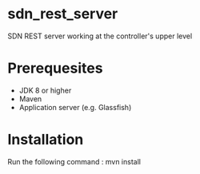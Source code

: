 # sdn_rest_server
SDN REST server working at the controller's upper level

# Prerequesites

* JDK 8 or higher
* Maven
* Application server (e.g. Glassfish)

# Installation
Run the following command :
mvn install
